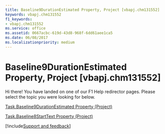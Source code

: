 ```yaml
---
title: Baseline9DurationEstimated Property, Project [vbapj.chm131552]
keywords: vbapj.chm131552
f1_keywords:
- vbapj.chm131552
ms.service: office
ms.assetid: 0667acbc-619d-43d8-968f-6dd61aee1ca5
ms.date: 06/08/2017
ms.localizationpriority: medium
---
```



# Baseline9DurationEstimated Property, Project [vbapj.chm131552]

Hi there! You have landed on one of our F1 Help redirector pages. Please select the topic you were looking for below.

[Task.Baseline9DurationEstimated Property (Project)](https://msdn.microsoft.com/library/7a496de7-a7a1-894f-e88f-6e1ec4704478%28Office.15%29.aspx)

[Task.Baseline8StartText Property (Project)](https://msdn.microsoft.com/library/f9ce5373-f49b-e28b-1323-b0ac0896df09%28Office.15%29.aspx)

[!include[Support and feedback](~/includes/feedback-boilerplate.md)]